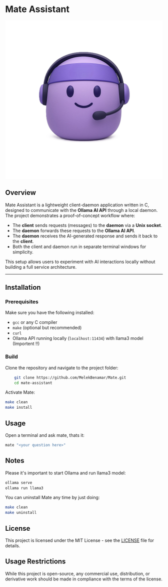 # Mate Assistant

![Mate Assistant Logo](assets/Mate.png)

## Overview

Mate Assistant is a lightweight client-daemon application written in C, designed to communicate with the **Ollama AI API** through a local daemon. The project demonstrates a proof-of-concept workflow where:

- The **client** sends requests (messages) to the **daemon** via a **Unix socket**.
- The **daemon** forwards these requests to the **Ollama AI API**.
- The **daemon** receives the AI-generated response and sends it back to the **client**.
- Both the client and daemon run in separate terminal windows for simplicity.

This setup allows users to experiment with AI interactions locally without building a full service architecture.

---

## Installation

### Prerequisites

Make sure you have the following installed:

- `gcc` or any C compiler
- `make` (optional but recommended)
- `curl`
- Ollama API running locally (`localhost:11434`) with llama3 model (Importent !!)

### Build

Clone the repository and navigate to the project folder:

```bash
    git clone https://github.com/MelekBenamar/Mate.git
    cd mate-assistant
```

Activate Mate:

```bash
make clean
make install
```

## Usage

Open a terminal and ask mate, thats it:

```bash
mate "<your question here>"
```

## Notes

Please it's important to start Ollama and run llama3 model:

```bash
ollama serve
ollama run llama3
```

You can uninstall Mate any time by just doing:

```bash
make clean
make uninstall
```

## License
This project is licensed under the MIT License - see the [LICENSE](LICENSE) file for details.

## Usage Restrictions
While this project is open-source, any commercial use, distribution, or derivative work should be made in compliance with the terms of the license.
